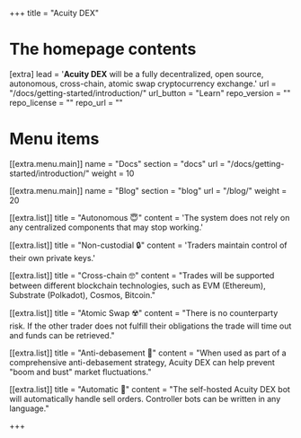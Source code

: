 +++
title = "Acuity DEX"


# The homepage contents
[extra]
lead = '<b>Acuity DEX</b> will be a fully decentralized, open source, autonomous, cross-chain, atomic swap cryptocurrency exchange.'
url = "/docs/getting-started/introduction/"
url_button = "Learn"
repo_version = ""
repo_license = ""
repo_url = ""

# Menu items
[[extra.menu.main]]
name = "Docs"
section = "docs"
url = "/docs/getting-started/introduction/"
weight = 10

[[extra.menu.main]]
name = "Blog"
section = "blog"
url = "/blog/"
weight = 20

[[extra.list]]
title = "Autonomous 😇"
content = 'The system does not rely on any centralized components that may stop working.'

[[extra.list]]
title = "Non-custodial 🔒"
content = 'Traders maintain control of their own private keys.'

[[extra.list]]
title = "Cross-chain 🤓"
content = "Trades will be supported between different blockchain technologies, such as EVM (Ethereum), Substrate (Polkadot), Cosmos, Bitcoin."

[[extra.list]]
title = "Atomic Swap ☢️"
content = "There is no counterparty risk. If the other trader does not fulfill their obligations the trade will time out and funds can be retrieved."

[[extra.list]]
title = "Anti-debasement 🦄"
content = "When used as part of a comprehensive anti-debasement strategy, Acuity DEX can help prevent \"boom and bust\" market fluctuations."

[[extra.list]]
title = "Automatic 🚀"
content = "The self-hosted Acuity DEX bot will automatically handle sell orders. Controller bots can be written in any language."

+++
